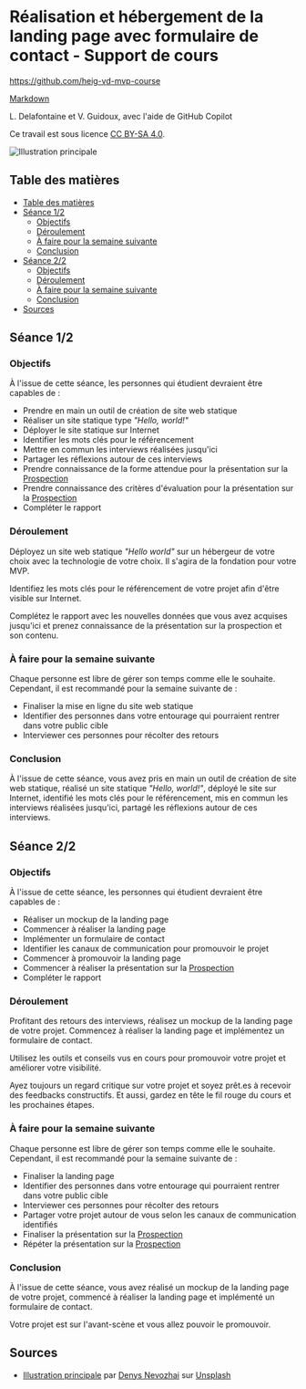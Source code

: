 # Réalisation et hébergement de la landing page avec formulaire de contact - Support de cours

<https://github.com/heig-vd-mvp-course>

[Markdown][course-material]

L. Delafontaine et V. Guidoux, avec l'aide de GitHub Copilot

Ce travail est sous licence [CC BY-SA 4.0][license].

![Illustration principale][illustration-principale]

## Table des matières

- [Table des matières](#table-des-matières)
- [Séance 1/2](#séance-12)
  - [Objectifs](#objectifs)
  - [Déroulement](#déroulement)
  - [À faire pour la semaine suivante](#à-faire-pour-la-semaine-suivante)
  - [Conclusion](#conclusion)
- [Séance 2/2](#séance-22)
  - [Objectifs](#objectifs-1)
  - [Déroulement](#déroulement-1)
  - [À faire pour la semaine suivante](#à-faire-pour-la-semaine-suivante-1)
  - [Conclusion](#conclusion-1)
- [Sources](#sources)

## Séance 1/2

### Objectifs

À l'issue de cette séance, les personnes qui étudient devraient être capables de
:

- Prendre en main un outil de création de site web statique
- Réaliser un site statique type _"Hello, world!"_
- Déployer le site statique sur Internet
- Identifier les mots clés pour le référencement
- Mettre en commun les interviews réalisées jusqu'ici
- Partager les réflexions autour de ces interviews
- Prendre connaissance de la forme attendue pour la présentation sur la
  [Prospection][prospection]
- Prendre connaissance des critères d'évaluation pour la présentation sur la
  [Prospection][prospection]
- Compléter le rapport

### Déroulement

Déployez un site web statique _"Hello world"_ sur un hébergeur de votre choix
avec la technologie de votre choix. Il s'agira de la fondation pour votre MVP.

Identifiez les mots clés pour le référencement de votre projet afin d'être
visible sur Internet.

Complétez le rapport avec les nouvelles données que vous avez acquises jusqu'ici
et prenez connaissance de la présentation sur la prospection et son contenu.

### À faire pour la semaine suivante

Chaque personne est libre de gérer son temps comme elle le souhaite. Cependant,
il est recommandé pour la semaine suivante de :

- Finaliser la mise en ligne du site web statique
- Identifier des personnes dans votre entourage qui pourraient rentrer dans
  votre public cible
- Interviewer ces personnes pour récolter des retours

### Conclusion

À l'issue de cette séance, vous avez pris en main un outil de création de site
web statique, réalisé un site statique _"Hello, world!"_, déployé le site sur
Internet, identifié les mots clés pour le référencement, mis en commun les
interviews réalisées jusqu'ici, partagé les réflexions autour de ces interviews.

## Séance 2/2

### Objectifs

À l'issue de cette séance, les personnes qui étudient devraient être capables de
:

- Réaliser un mockup de la landing page
- Commencer à réaliser la landing page
- Implémenter un formulaire de contact
- Identifier les canaux de communication pour promouvoir le projet
- Commencer à promouvoir la landing page
- Commencer à réaliser la présentation sur la [Prospection][prospection]
- Compléter le rapport

### Déroulement

Profitant des retours des interviews, réalisez un mockup de la landing page de
votre projet. Commencez à réaliser la landing page et implémentez un formulaire
de contact.

Utilisez les outils et conseils vus en cours pour promouvoir votre projet et
améliorer votre visibilité.

Ayez toujours un regard critique sur votre projet et soyez prêt.es à recevoir
des feedbacks constructifs. Et aussi, gardez en tête le fil rouge du cours et
les prochaines étapes.

### À faire pour la semaine suivante

Chaque personne est libre de gérer son temps comme elle le souhaite. Cependant,
il est recommandé pour la semaine suivante de :

- Finaliser la landing page
- Identifier des personnes dans votre entourage qui pourraient rentrer dans
  votre public cible
- Interviewer ces personnes pour récolter des retours
- Partager votre projet autour de vous selon les canaux de communication
  identifiés
- Finaliser la présentation sur la [Prospection][prospection]
- Répéter la présentation sur la [Prospection][prospection]

### Conclusion

À l'issue de cette séance, vous avez réalisé un mockup de la landing page de
votre projet, commencé à réaliser la landing page et implémenté un formulaire de
contact.

Votre projet est sur l'avant-scène et vous allez pouvoir le promouvoir.

## Sources

- [Illustration principale][illustration-principale] par
  [Denys Nevozhai](https://unsplash.com/@dnevozhai) sur
  [Unsplash](https://unsplash.com/photos/low-angle-photography-of-building-interior-JsdvKIcvAGo)

<!-- URLs -->

[course-material]:
	https://github.com/heig-vd-mvp-course/heig-vd-mvp-course/blob/main/08-projet-realisation-et-hebergement-de-la-landing-page-avec-formulaire-de-contact/02-support-de-cours/README.md
[license]:
	https://github.com/heig-vd-mvp-course/heig-vd-mvp-course/blob/main/LICENSE.md
[illustration-principale]:
	https://images.unsplash.com/photo-1505178041309-ad46d2e4207b?fit=crop&h=720
[prospection]:
	./../../11-projet-presentations-de-la-prospection/02-support-de-cours/README.md
